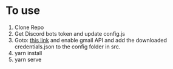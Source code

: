 # To use

1. Clone Repo
2. Get Discord bots token and update config.js
3. Goto: [this link](https://developers.google.com/gmail/api/quickstart/nodejs]) and enable gmail API and add the downloaded credentials.json to the config folder in src.
4. yarn install
5. yarn serve

